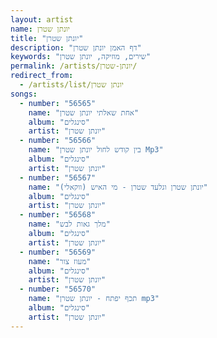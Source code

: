 ```yaml
---
layout: artist
name: יונתן שטרן
title: "יונתן שטרן"
description: "דף האמן יונתן שטרן"
keywords: "שירים, מוזיקה, יונתן שטרן"
permalink: /artists/יונתן-שטרן/
redirect_from:
  - /artists/list/יונתן שטרן
songs:
  - number: "56565"
    name: "אחת שאלתי יונתן שטרן"
    album: "סינגלים"
    artist: "יונתן שטרן"
  - number: "56566"
    name: "בין קודש לחול יונתן שטרן Mp3"
    album: "סינגלים"
    artist: "יונתן שטרן"
  - number: "56567"
    name: "יונתן שטרן וגלעד שטרן - מי האיש (ווקאלי)"
    album: "סינגלים"
    artist: "יונתן שטרן"
  - number: "56568"
    name: "מלך גאות לבש"
    album: "סינגלים"
    artist: "יונתן שטרן"
  - number: "56569"
    name: "מעוז צור"
    album: "סינגלים"
    artist: "יונתן שטרן"
  - number: "56570"
    name: "תכף יפתח - יונתן שטרן mp3"
    album: "סינגלים"
    artist: "יונתן שטרן"
---
```

